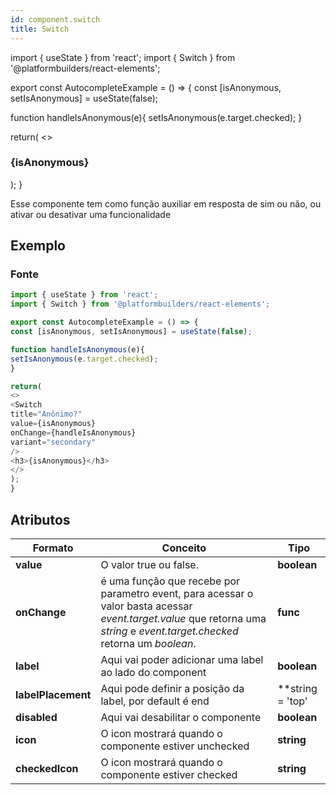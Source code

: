 ```yaml
---
id: component.switch
title: Switch
---
```


<!-- Component declaration begin -->

import { useState } from 'react';
import { Switch } from '@platformbuilders/react-elements';

export const AutocompleteExample = () => {
const [isAnonymous, setIsAnonymous] = useState(false);

function handleIsAnonymous(e){
setIsAnonymous(e.target.checked);
}

return(
<>
<Switch
title="Anônimo?"
value={isAnonymous}
onChange={handleIsAnonymous}
variant="secondary"
/>
<h3>{isAnonymous}</h3>
</>
);
}

<!-- Component declaration end -->

<!-- Documentation begin -->
Esse componente tem como função auxiliar em resposta de sim ou não, ou ativar ou desativar uma funcionalidade

## Exemplo

### Fonte

```javascript
import { useState } from 'react';
import { Switch } from '@platformbuilders/react-elements';

export const AutocompleteExample = () => {
const [isAnonymous, setIsAnonymous] = useState(false);

function handleIsAnonymous(e){
setIsAnonymous(e.target.checked);
}

return(
<>
<Switch
title="Anônimo?"
value={isAnonymous}
onChange={handleIsAnonymous}
variant="secondary"
/>
<h3>{isAnonymous}</h3>
</>
);
}

```

## Atributos

| Formato        | Conceito      | Tipo   |
| ------|-----|-----|
| **value** 	| O valor true ou false. 	| **boolean** 	|
| **onChange**  	| é uma função que recebe por parametro event, para acessar o valor basta acessar *event.target.value* que retorna uma *string* e *event.target.checked* retorna um *boolean*. 	| **func**
| **label**  	| Aqui vai poder adicionar uma label ao lado do component 	| **boolean** 	|
| **labelPlacement**  	| Aqui pode definir a posição da label, por default é end	| **string = 'top' | 'start' | 'bottom' | 'end'** 	|
| **disabled**  	| Aqui vai desabilitar o componente 	| **boolean** 	|
| **icon** 	| O icon mostrará quando o componente estiver unchecked	| **string** 	|
| **checkedIcon** 	| O icon mostrará quando o componente estiver checked 	| **string** 	|
